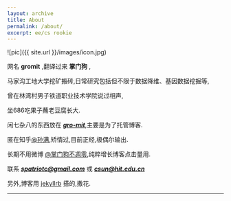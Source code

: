 ```yaml
---
layout: archive
title: About
permalink: /about/
excerpt: ee/cs rookie
---
```


![pic]({{ site.url }}/images/icon.jpg)

网名 **gromit** ,翻译过来 **掌门狗** ,

马家沟工地大学挖矿搬砖,日常研究包括但不限于数据降维、基因数据挖掘等,

曾在林湾村男子铁道职业技术学院说过相声,

坐686吃果子蘸老豆腐长大.

闲七杂八的东西放在 ***[gro-mit](https://github.com/gro-mit)***,主要是为了托管博客.

匿在知乎[@孙满](https://www.zhihu.com/people/gro_mit),矫情过,目前正经,极偶尔输出.

长期不用微博 [@掌门狗不凋零](http://weibo.com/1583170297),纯粹增长博客点击量用.

联系 ***[spatriotc@gmail.com](mailto:spatriotc@gmail.com)*** 或 ***[csun@hit.edu.cn](mailto:csun@hit.edu.cn)***

另外,博客用 [jekyllrb](http://jekyllrb.com/) 搭的,撒花.

---

